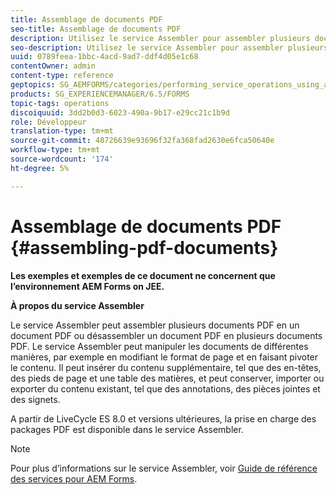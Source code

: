 ```yaml
---
title: Assemblage de documents PDF
seo-title: Assemblage de documents PDF
description: Utilisez le service Assembler pour assembler plusieurs documents PDF en un document PDF ou pour désassembler un document PDF en plusieurs documents PDF.
seo-description: Utilisez le service Assembler pour assembler plusieurs documents PDF en un document PDF ou pour désassembler un document PDF en plusieurs documents PDF.
uuid: 0789feea-1bbc-4acd-9ad7-ddf4d05e1c68
contentOwner: admin
content-type: reference
geptopics: SG_AEMFORMS/categories/performing_service_operations_using_apis
products: SG_EXPERIENCEMANAGER/6.5/FORMS
topic-tags: operations
discoiquuid: 3dd2b0d3-6023-490a-9b17-e29cc21c1b9d
role: Développeur
translation-type: tm+mt
source-git-commit: 48726639e93696f32fa368fad2630e6fca50640e
workflow-type: tm+mt
source-wordcount: '174'
ht-degree: 5%

---
```



# Assemblage de documents PDF {#assembling-pdf-documents}

**Les exemples et exemples de ce document ne concernent que l’environnement AEM Forms on JEE.**

**À propos du service Assembler**

Le service Assembler peut assembler plusieurs documents PDF en un document PDF ou désassembler un document PDF en plusieurs documents PDF. Le service Assembler peut manipuler les documents de différentes manières, par exemple en modifiant le format de page et en faisant pivoter le contenu. Il peut insérer du contenu supplémentaire, tel que des en-têtes, des pieds de page et une table des matières, et peut conserver, importer ou exporter du contenu existant, tel que des annotations, des pièces jointes et des signets.

A partir de LiveCycle ES 8.0 et versions ultérieures, la prise en charge des packages PDF est disponible dans le service Assembler.

>[!NOTE]
>
>Pour plus d’informations sur le service Assembler, voir [Guide de référence des services pour AEM Forms](https://www.adobe.com/go/learn_aemforms_services_63).

